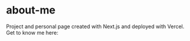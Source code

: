 # about-me
Project and personal page created with Next.js and deployed with Vercel. Get to know me here: 
